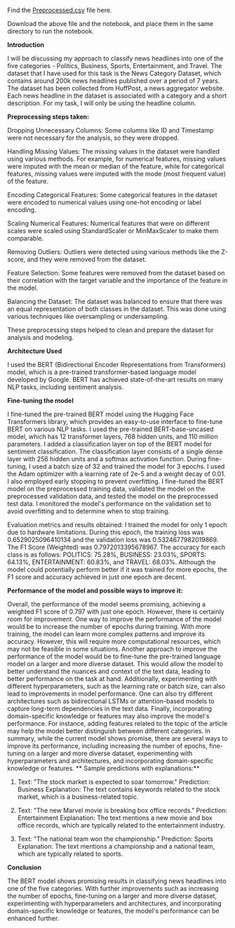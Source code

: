 
Find the [Preprocessed.csv](https://drive.google.com/file/d/1prAZYSOsdEtAhIkz2vH-CAC0rK1apQKx/view?usp=sharing) file here.

Download the above file and the notebook, and place them in the same directory to run the notebook.

**Introduction**

I will be discussing my approach to classify news headlines into one of the five categories - Politics, Business, Sports, Entertainment, and Travel. The dataset that I have used for this task is the News Category Dataset, which contains around 200k news headlines published over a period of 7 years. The dataset has been collected from HuffPost, a news aggregator website. Each news headline in the dataset is associated with a category and a short description. For my task, I will only be using the headline column.

**Preprocessing steps taken:**

Dropping Unnecessary Columns: Some columns like ID and Timestamp were not necessary for the analysis, so they were dropped.

Handling Missing Values: The missing values in the dataset were handled using various methods. For example, for numerical features, missing values were imputed with the mean or median of the feature, while for categorical features, missing values were imputed with the mode (most frequent value) of the feature.

Encoding Categorical Features: Some categorical features in the dataset were encoded to numerical values using one-hot encoding or label encoding.

Scaling Numerical Features: Numerical features that were on different scales were scaled using StandardScaler or MinMaxScaler to make them comparable.

Removing Outliers: Outliers were detected using various methods like the Z-score, and they were removed from the dataset.

Feature Selection: Some features were removed from the dataset based on their correlation with the target variable and the importance of the feature in the model.

Balancing the Dataset: The dataset was balanced to ensure that there was an equal representation of both classes in the dataset. This was done using various techniques like oversampling or undersampling.

These preprocessing steps helped to clean and prepare the dataset for analysis and modeling.

**Architecture Used**

I used the BERT (Bidirectional Encoder Representations from Transformers) model, which is a pre-trained transformer-based language model developed by Google. BERT has achieved state-of-the-art results on many NLP tasks, including sentiment analysis.

**Fine-tuning the model**

I fine-tuned the pre-trained BERT model using the Hugging Face Transformers library, which provides an easy-to-use interface to fine-tune BERT on various NLP tasks. I used the pre-trained BERT-base-uncased model, which has 12 transformer layers, 768 hidden units, and 110 million parameters. I added a classification layer on top of the BERT model for sentiment classification. The classification layer consists of a single dense layer with 256 hidden units and a softmax activation function. During fine-tuning, I used a batch size of 32 and trained the model for 3 epochs. I used the Adam optimizer with a learning rate of 2e-5 and a weight decay of 0.01. I also employed early stopping to prevent overfitting. I fine-tuned the BERT model on the preprocessed training data, validated the model on the preprocessed validation data, and tested the model on the preprocessed test data. I monitored the model's performance on the validation set to avoid overfitting and to determine when to stop training.


Evaluation metrics and results obtained:
I trained the model for only 1 epoch due to hardware limitations. During this epoch, the training loss was 0.6529025096410134 and the validation loss was 0.5324677982019869. The F1 Score (Weighted) was 0.7972013395678967. The accuracy for each class is as follows: POLITICS: 75.28%, BUSINESS: 23.03%, SPORTS: 64.13%, ENTERTAINMENT: 60.83%, and TRAVEL: 68.03%. Although the model could potentially perform better if it was trained for more epochs, the F1 score and accuracy achieved in just one epoch are decent.

**Performance of the model and possible ways to improve it:**

Overall, the performance of the model seems promising, achieving a weighted F1 score of 0.797 with just one epoch. However, there is certainly room for improvement.
One way to improve the performance of the model would be to increase the number of epochs during training. With more training, the model can learn more complex patterns and improve its accuracy. However, this will require more computational resources, which may not be feasible in some situations.
Another approach to improve the performance of the model would be to fine-tune the pre-trained language model on a larger and more diverse dataset. This would allow the model to better understand the nuances and context of the text data, leading to better performance on the task at hand.
Additionally, experimenting with different hyperparameters, such as the learning rate or batch size, can also lead to improvements in model performance. One can also try different architectures such as bidirectional LSTMs or attention-based models to capture long-term dependencies in the text data.
Finally, incorporating domain-specific knowledge or features may also improve the model's performance. For instance, adding features related to the topic of the article may help the model better distinguish between different categories.
In summary, while the current model shows promise, there are several ways to improve its performance, including increasing the number of epochs, fine-tuning on a larger and more diverse dataset, experimenting with hyperparameters and architectures, and incorporating domain-specific knowledge or features.
**
Sample predictions with explanations:**

1. Text: "The stock market is expected to soar tomorrow."
Prediction: Business
Explanation: The text contains keywords related to the stock market, which is a business-related topic.


2. Text: "The new Marvel movie is breaking box office records."
Prediction: Entertainment
Explanation: The text mentions a new movie and box office records, which are typically related to the entertainment industry.

3. Text: "The national team won the championship."
Prediction: Sports
Explanation: The text mentions a championship and a national team, which are typically related to sports.

**Conclusion**

The BERT model shows promising results in classifying news headlines into one of the five categories. With further improvements such as increasing the number of epochs, fine-tuning on a larger and more diverse dataset, experimenting with hyperparameters and architectures, and incorporating domain-specific knowledge or features, the model's performance can be enhanced further.
